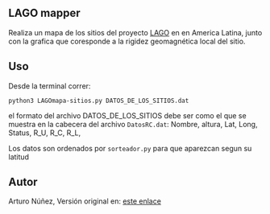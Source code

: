 
<!---

      ___       ___           ___           ___
     /\__\     /\  \         /\  \         /\  \
    /:/  /    /::\  \       /::\  \       /::\  \
   /:/  /    /:/\:\  \     /:/\:\  \     /:/\:\  \
  /:/  /    /::\~\:\  \   /:/  \:\  \   /:/  \:\  \
 /:/__/    /:/\:\ \:\__\ /:/__/_\:\__\ /:/__/ \:\__\
 \:\  \    \/__\:\/:/  / \:\  /\ \/__/ \:\  \ /:/  /
  \:\  \        \::/  /   \:\ \:\__\    \:\  /:/  /
   \:\  \       /:/  /     \:\/:/  /     \:\/:/  /
    \:\__\     /:/  /       \::/  /       \::/  /
     \/__/ __ _\/__/__ _ _ __\/____   ___ _\/__/ 
        | '_ ` _ \ / _` | '_ \| '_ \ / _ \ '__|
        | | | | | | (_| | |_) | |_) |  __/ |
        |_| |_| |_|\__,_| .__/| .__/ \___|_|
                        | |   | |
                        |_|   |_|

-->

## LAGO mapper

Realiza un mapa de los sitios del proyecto [LAGO](http://lagoproject.net/) en en America Latina, junto con la grafica que coresponde a la rigidez geomagnética local del sitio. 

## Uso

Desde la terminal correr:

``python3 LAGOmapa-sitios.py DATOS_DE_LOS_SITIOS.dat``

el formato del archivo DATOS_DE_LOS_SITIOS debe ser como el que se muestra en la cabecera del archivo ``DatosRC.dat``: Nombre, altura, Lat, Long, Status, R_U, R_C, R_L,

Los datos son ordenados por ``sorteador.py`` para que aparezcan segun su latitud

## Autor

Arturo Núñez, Versión original en: [este enlace](https://github.com/luturonunca/LAGOmaps.git)
